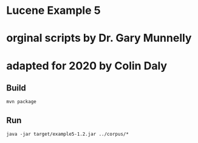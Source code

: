 # Lucene Example 5
# orginal scripts by Dr. Gary Munnelly
# adapted for 2020 by Colin Daly

## Build

```mvn package```

## Run

```java -jar target/example5-1.2.jar ../corpus/*```
